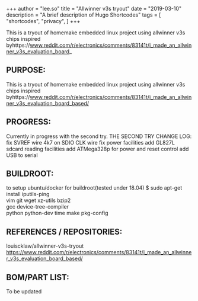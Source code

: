 +++
author = "lee.so"
title = "Allwinner v3s tryout"
date = "2019-03-10"
description = "A brief description of Hugo Shortcodes"
tags = [
    "shortcodes",
    "privacy",
]
+++

This is a tryout of homemake embedded linux project using allwinner v3s chips inspired byhttps://www.reddit.com/r/electronics/comments/83141t/i_made_an_allwinner_v3s_evaluation_board_

## <!--more-->

## PURPOSE:

This is a tryout of homemake embedded linux project using allwinner v3s chips inspired byhttps://www.reddit.com/r/electronics/comments/83141t/i_made_an_allwinner_v3s_evaluation_board_based/

## PROGRESS:

Currently in progress with the second try.
THE SECOND TRY CHANGE LOG:
fix SVREF wire
4k7 on SDIO CLK wire
fix power facilities
add GL827L sdcard reading facilities
add ATMega328p for power and reset control
add USB to serial

## BUILDROOT:

to setup ubuntu/docker for buildroot(tested under 18.04)
$ sudo apt-get install iputils-ping \
vim git wget xz-utils bzip2 \
gcc device-tree-compiler \
python python-dev time make pkg-config

## REFERENCES / REPOSITORIES:

louiscklaw/allwinner-v3s-tryout
https://www.reddit.com/r/electronics/comments/83141t/i_made_an_allwinner_v3s_evaluation_board_based/

## BOM/PART LIST:

To be updated
